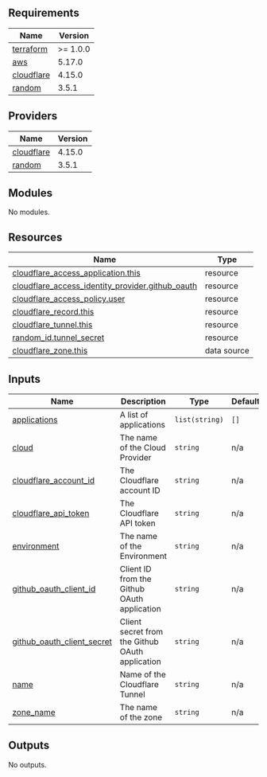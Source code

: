 ## Requirements

| Name                                                                        | Version  |
| --------------------------------------------------------------------------- | -------- |
| <a name="requirement_terraform"></a> [terraform](#requirement_terraform)    | >= 1.0.0 |
| <a name="requirement_aws"></a> [aws](#requirement_aws)                      | 5.17.0   |
| <a name="requirement_cloudflare"></a> [cloudflare](#requirement_cloudflare) | 4.15.0   |
| <a name="requirement_random"></a> [random](#requirement_random)             | 3.5.1    |

## Providers

| Name                                                                  | Version |
| --------------------------------------------------------------------- | ------- |
| <a name="provider_cloudflare"></a> [cloudflare](#provider_cloudflare) | 4.15.0  |
| <a name="provider_random"></a> [random](#provider_random)             | 3.5.1   |

## Modules

No modules.

## Resources

| Name                                                                                                                                                             | Type        |
| ---------------------------------------------------------------------------------------------------------------------------------------------------------------- | ----------- |
| [cloudflare_access_application.this](https://registry.terraform.io/providers/cloudflare/cloudflare/4.15.0/docs/resources/access_application)                     | resource    |
| [cloudflare_access_identity_provider.github_oauth](https://registry.terraform.io/providers/cloudflare/cloudflare/4.15.0/docs/resources/access_identity_provider) | resource    |
| [cloudflare_access_policy.user](https://registry.terraform.io/providers/cloudflare/cloudflare/4.15.0/docs/resources/access_policy)                               | resource    |
| [cloudflare_record.this](https://registry.terraform.io/providers/cloudflare/cloudflare/4.15.0/docs/resources/record)                                             | resource    |
| [cloudflare_tunnel.this](https://registry.terraform.io/providers/cloudflare/cloudflare/4.15.0/docs/resources/tunnel)                                             | resource    |
| [random_id.tunnel_secret](https://registry.terraform.io/providers/hashicorp/random/3.5.1/docs/resources/id)                                                      | resource    |
| [cloudflare_zone.this](https://registry.terraform.io/providers/cloudflare/cloudflare/4.15.0/docs/data-sources/zone)                                              | data source |

## Inputs

| Name                                                                                                               | Description                                     | Type           | Default | Required |
| ------------------------------------------------------------------------------------------------------------------ | ----------------------------------------------- | -------------- | ------- | :------: |
| <a name="input_applications"></a> [applications](#input_applications)                                              | A list of applications                          | `list(string)` | `[]`    |    no    |
| <a name="input_cloud"></a> [cloud](#input_cloud)                                                                   | The name of the Cloud Provider                  | `string`       | n/a     |   yes    |
| <a name="input_cloudflare_account_id"></a> [cloudflare\_account\_id](#input_cloudflare_account_id)                 | The Cloudflare account ID                       | `string`       | n/a     |   yes    |
| <a name="input_cloudflare_api_token"></a> [cloudflare\_api\_token](#input_cloudflare_api_token)                    | The Cloudflare API token                        | `string`       | n/a     |   yes    |
| <a name="input_environment"></a> [environment](#input_environment)                                                 | The name of the Environment                     | `string`       | n/a     |   yes    |
| <a name="input_github_oauth_client_id"></a> [github\_oauth\_client\_id](#input_github_oauth_client_id)             | Client ID from the Github OAuth application     | `string`       | n/a     |   yes    |
| <a name="input_github_oauth_client_secret"></a> [github\_oauth\_client\_secret](#input_github_oauth_client_secret) | Client secret from the Github OAuth application | `string`       | n/a     |   yes    |
| <a name="input_name"></a> [name](#input_name)                                                                      | Name of the Cloudflare Tunnel                   | `string`       | n/a     |   yes    |
| <a name="input_zone_name"></a> [zone\_name](#input_zone_name)                                                      | The name of the zone                            | `string`       | n/a     |   yes    |

## Outputs

No outputs.
